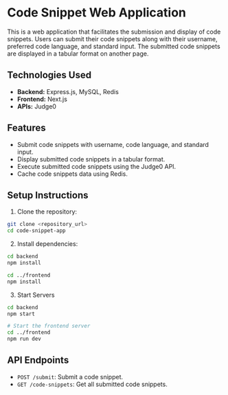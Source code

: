 # Code Snippet Web Application

This is a web application that facilitates the submission and display of code snippets. Users can submit their code snippets along with their username, preferred code language, and standard input. The submitted code snippets are displayed in a tabular format on another page.

## Technologies Used

* **Backend:** Express.js, MySQL, Redis
* **Frontend:** Next.js
* **APIs:** Judge0

## Features

* Submit code snippets with username, code language, and standard input.
* Display submitted code snippets in a tabular format.
* Execute submitted code snippets using the Judge0 API.
* Cache code snippets data using Redis.

## Setup Instructions

1. Clone the repository:

```bash
git clone <repository_url>
cd code-snippet-app
```
2. Install dependencies:
```bash
cd backend
npm install

cd ../frontend
npm install
```
3.  Start Servers
```bash
cd backend
npm start

# Start the frontend server
cd ../frontend
npm run dev
```


## API Endpoints

* `POST /submit`: Submit a code snippet.
* `GET /code-snippets`: Get all submitted code snippets.

